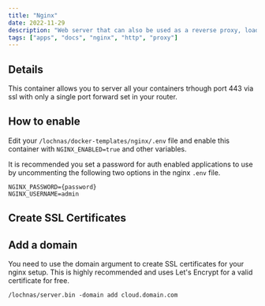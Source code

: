 ```yaml
---
title: "Nginx"
date: 2022-11-29
description: "Web server that can also be used as a reverse proxy, load balancer, mail proxy and HTTP cache"
tags: ["apps", "docs", "nginx", "http", "proxy"]
---
```


## Details

This container allows you to server all your containers trhough port 443 via ssl with only a single port forward set in your router.

## How to enable

Edit your `/lochnas/docker-templates/nginx/.env` file and enable this container with `NGINX_ENABLED=true` and other variables. 

It is recommended you set a password for auth enabled applications to use by uncommenting the following two options in the nginx `.env` file.

```
NGINX_PASSWORD={password}
NGINX_USERNAME=admin
```

## Create SSL Certificates

## Add a domain

You need to use the domain argument to create SSL certificates for your nginx setup. This is highly recommended and uses Let's Encrypt for a valid certificate for free.

```
/lochnas/server.bin -domain add cloud.domain.com
```